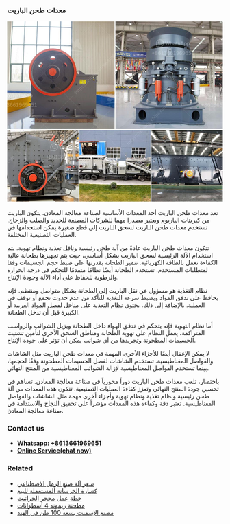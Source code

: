 <h3>معدات طحن الباريت</h3><img src='1701854240.jpg' alt=''><p>تعد معدات طحن الباريت أحد المعدات الأساسية لصناعة معالجة المعادن. يتكون الباريت من كبريتات الباريوم ويعتبر مصدرا مهما للشركات المصنعة للحديد والصلب والزجاج. تستخدم معدات طحن الباريت لسحق الباريت إلى قطع صغيرة يمكن استخدامها في العمليات التصنيعية المختلفة.</p><p>تتكون معدات طحن الباريت عادةً من آلة طحن رئيسية وناقل تغذية ونظام تهوية. يتم استخدام الآلة الرئيسية لسحق الباريت بشكل أساسي، حيث يتم تجهيزها بطحانة عالية الكفاءة تعمل بالطاقة الكهربائية. تتميز الطحانة بقدرتها على ضبط حجم الجسيمات وفقا لمتطلبات المستخدم. تستخدم الطحانة أيضًا نظامًا متقدمًا للتحكم في درجة الحرارة والرطوبة للحفاظ على أداء الآلة وجودة الإنتاج.</p><p>نظام التغذية هو مسؤول عن نقل الباريت إلى الطحانة بشكل متواصل ومنتظم. فإنه يحافظ على تدفق المواد ويضبط سرعة التغذية للتأكد من عدم حدوث تجمع أو توقف في العملية. بالإضافة إلى ذلك، يحتوي نظام التغذية على مناخل لفصل المواد الغريبة أو الكبيرة قبل أن تدخل الطحانة.</p><p>أما نظام التهوية فإنه يتحكم في تدفق الهواء داخل الطحانة ويزيل الشوائب والرواسب المتراكمة. يعمل النظام على تهوية الطحانة ومناطق السحق الأخرى لتأمين تشتيت الجسيمات المطحونة وتجريدها من أي شوائب يمكن أن تؤثر على جودة الإنتاج.</p><p>لا يمكن الإغفال أيضًا للأجزاء الأخرى المهمة في معدات طحن الباريت مثل الشاشات والفواصل المغناطيسية. تستخدم الشاشات لفصل الجسيمات المطحونة وفقًا لحجمها، بينما تستخدم الفواصل المغناطيسية لإزالة الشوائب المغناطيسية من المنتج النهائي.</p><p>باختصار، تلعب معدات طحن الباريت دوراً محورياً في صناعة معالجة المعادن. تساهم في تحسين جودة المنتج النهائي وتعزز كفاءة العمليات التصنيعية. تتكون هذه المعدات من آلة طحن رئيسية ونظام تغذية ونظام تهوية وأجزاء أخرى مهمة مثل الشاشات والفواصل المغناطيسية. تعتبر دقة وكفاءة هذه المعدات مؤشراً على تحقيق النجاح والاستدامة في صناعة معالجة المعادن.</p><h3>Contact us</h3><ul><li><strong>Whatsapp:&nbsp;<a href="https://wa.me/8613661969651">+8613661969651</a></strong></li><li><a href="https://swt.shibang-china.com/?git&amp;zhl&amp;معدات طحن الباريت"><strong>Online Service(chat now)</strong></a></li></ul><h3>Related</h3><ul><li><a href='سعر آلة صنع الرمل الاصطناعي.md'>سعر آلة صنع الرمل الاصطناعي</a></li><li><a href='كسارة الخرسانة المستعملة للبيع.md'>كسارة الخرسانة المستعملة للبيع</a></li><li><a href='خطة عمل محجر الجرانيت.md'>خطة عمل محجر الجرانيت</a></li><li><a href='مطحنة ريموند 4 أسطوانات.md'>مطحنة ريموند 4 أسطوانات</a></li><li><a href='مصنع الإسمنت بسعة 100 طن في الهند.md'>مصنع الإسمنت بسعة 100 طن في الهند</a></li></ul>